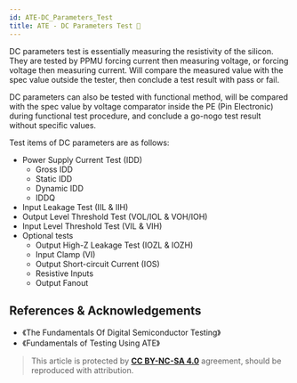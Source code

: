 ```yaml
---
id: ATE-DC_Parameters_Test
title: ATE - DC Parameters Test 🚧
---
```


DC parameters test is essentially measuring the resistivity of the silicon. They are tested by PPMU forcing current then measuring voltage, or forcing voltage then measuring current. Will compare the measured value with the spec value outside the tester, then conclude a test result with pass or fail. 

DC parameters can also be tested with functional method, will be compared with the spec value by voltage comparator inside the PE (Pin Electronic) during functional test procedure, and conclude a go-nogo test result without specific values.

Test items of DC parameters are as follows:

- Power Supply Current Test (IDD)
  - Gross IDD 
  - Static IDD
  - Dynamic IDD
  - IDDQ
- Input Leakage Test (IIL & IIH) 
- Output Level Threshold Test (VOL/IOL & VOH/IOH)
- Input Level Threshold Test (VIL & VIH)
- Optional tests
  - Output High-Z Leakage Test (IOZL & IOZH)
  - Input Clamp (VI)
  - Output Short-circuit Current (IOS)
  - Resistive Inputs
  - Output Fanout

## References & Acknowledgements

- 《The Fundamentals Of Digital Semiconductor Testing》
- 《Fundamentals of Testing Using ATE》

> This article is protected by [**CC BY-NC-SA 4.0**](https://creativecommons.org/licenses/by/4.0/deed.en) agreement, should be reproduced with attribution.